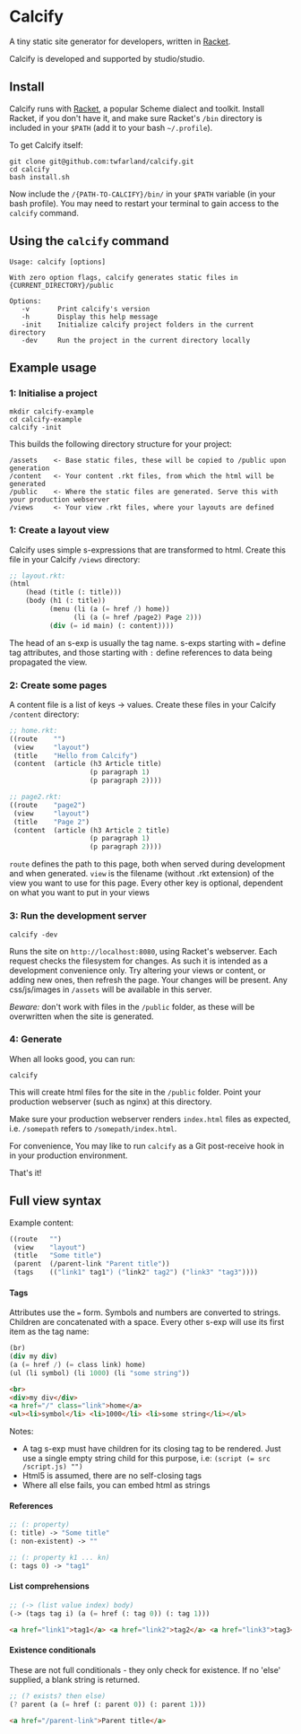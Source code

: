 # Calcify

A tiny static site generator for developers, written in [Racket](http://racket-lang.org).

Calcify is developed and supported by studio/studio.


## Install

Calcify runs with [Racket](http://racket-lang.org), a popular Scheme dialect and toolkit. Install Racket, if you don't have it, and make sure Racket's `/bin` directory is included in your `$PATH` (add it to your bash `~/.profile`).

To get Calcify itself:

    git clone git@github.com:twfarland/calcify.git
    cd calcify
    bash install.sh

Now include the `/{PATH-TO-CALCIFY}/bin/` in your `$PATH` variable (in your bash profile). You may need to restart your terminal to gain access to the `calcify` command.


## Using the `calcify` command

    Usage: calcify [options]
                                      
    With zero option flags, calcify generates static files in {CURRENT_DIRECTORY}/public 
                                      
    Options:
       -v       Print calcify's version
       -h       Display this help message
       -init    Initialize calcify project folders in the current directory
       -dev     Run the project in the current directory locally


## Example usage

### 1: Initialise a project

    mkdir calcify-example
    cd calcify-example
    calcify -init

This builds the following directory structure for your project:

    /assets    <- Base static files, these will be copied to /public upon generation
    /content   <- Your content .rkt files, from which the html will be generated
    /public    <- Where the static files are generated. Serve this with your production webserver
    /views     <- Your view .rkt files, where your layouts are defined

### 1: Create a layout view

Calcify uses simple s-expressions that are transformed to html. 
Create this file in your Calcify `/views` directory:

```scheme
;; layout.rkt:
(html
    (head (title (: title)))
    (body (h1 (: title))
          (menu (li (a (= href /) home))
                (li (a (= href /page2) Page 2)))
          (div (= id main) (: content))))
```

The head of an s-exp is usually the tag name. s-exps starting with `=` define tag attributes, and those starting with `:` define references to data being propagated the view.

### 2: Create some pages

A content file is a list of keys -> values.
Create these files in your Calcify `/content` directory:

```scheme
;; home.rkt:
((route    "")
 (view     "layout")
 (title    "Hello from Calcify")
 (content  (article (h3 Article title)
                    (p paragraph 1)
                    (p paragraph 2))))

;; page2.rkt:
((route    "page2")
 (view     "layout")
 (title    "Page 2")
 (content  (article (h3 Article 2 title)
                    (p paragraph 1)
                    (p paragraph 2))))
```

`route` defines the path to this page, both when served during development and when generated. `view` is the filename (without .rkt extension) of the view you want to use for this page. Every other key is optional, dependent on what you want to put in your views

### 3: Run the development server

    calcify -dev

Runs the site on `http://localhost:8080`, using Racket's webserver.
Each request checks the filesystem for changes. As such it is intended as a development convenience only.
Try altering your views or content, or adding new ones, then refresh the page. Your changes will be present.
Any css/js/images in `/assets` will be available in this server. 

*Beware:* don't work with files in the `/public` folder, as these will be overwritten when the site is generated.

### 4: Generate

When all looks good, you can run:

    calcify

This will create html files for the site in the `/public` folder. Point your production webserver (such as nginx) at this directory.

Make sure your production webserver renders `index.html` files as expected, i.e. `/somepath` refers to `/somepath/index.html`.

For convenience, You may like to run `calcify` as a Git post-receive hook in in your production environment.

That's it! 


## Full view syntax

Example content:

```scheme
((route   "")
 (view    "layout")
 (title   "Some title")
 (parent  (/parent-link "Parent title"))
 (tags    (("link1" tag1") ("link2" tag2") ("link3" "tag3"))))
 ```
#### Tags

Attributes use the `=` form.
Symbols and numbers are converted to strings.
Children are concatenated with a space. 
Every other s-exp will use its first item as the tag name:

```scheme
(br)
(div my div)
(a (= href /) (= class link) home)
(ul (li symbol) (li 1000) (li "some string"))

```
```html
<br>
<div>my div</div>
<a href="/" class="link">home</a>
<ul><li>symbol</li> <li>1000</li> <li>some string</li></ul>
```

Notes: 
- A tag s-exp must have children for its closing tag to be rendered. Just use a single empty string child for this purpose, i.e: `(script (= src /script.js) "")`
- Html5 is assumed, there are no self-closing tags
- Where all else fails, you can embed html as strings

#### References

```scheme
;; (: property)
(: title) -> "Some title"
(: non-existent) -> ""

;; (: property k1 ... kn)
(: tags 0) -> "tag1"
```

#### List comprehensions
```scheme
;; (-> (list value index) body)
(-> (tags tag i) (a (= href (: tag 0)) (: tag 1)))
```
```html
<a href="link1">tag1</a> <a href="link2">tag2</a> <a href="link3">tag3</a>
```

#### Existence conditionals

These are not full conditionals - they only check for existence. If no 'else' supplied, a blank string is returned.

```scheme
;; (? exists? then else)
(? parent (a (= href (: parent 0)) (: parent 1)))
```
```html
<a href="/parent-link">Parent title</a>
```


